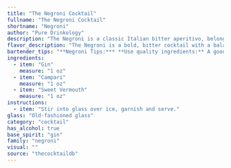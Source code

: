 ```yaml
---
title: "The Negroni Cocktail"
fullname: "The Negroni Cocktail"
shortname: "Negroni"
author: "Pure Drinkology"
description: "The Negroni is a classic Italian bitter aperitivo, belonging to the Americano family of cocktails.  Born in Florence in 1919, it's named after Count Camillo Negroni, who requested a stronger version of the Americano by replacing the soda water with gin. "
flavor_description: "The Negroni is a bold, bitter cocktail with a balanced complexity. Gin's juniper and citrus notes meet Campari's bitter orange and herbal flavors, while sweet vermouth adds a touch of sweetness and a hint of spice. The overall taste is dry, slightly sweet, and intensely bittersweet, with a long, lingering finish. "
bartender_tips: "**Negroni Tips:*** **Use quality ingredients:** A good Negroni starts with good gin, Campari, and sweet vermouth.* **Equal parts:** The classic Negroni uses equal parts of each ingredient.* **Stir, don't shake:** Shaking will dilute the drink.* **Chill the glass:** A chilled glass will keep the drink cold.* **Garnish with an orange peel:** The orange peel adds a citrusy aroma and flavor."
ingredients:
  - item: "Gin"
    measure: "1 oz"
  - item: "Campari"
    measure: "1 oz"
  - item: "Sweet Vermouth"
    measure: "1 oz"
instructions:
  - item: "Stir into glass over ice, garnish and serve."
glass: "Old-fashioned glass"
category: "cocktail"
has_alcohol: true
base_spirit: "gin"
family: "negroni"
visual: ""
source: "thecocktaildb"
---
```



